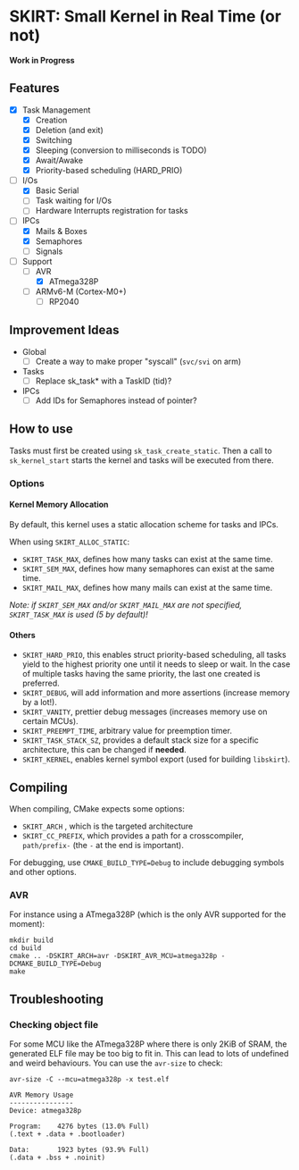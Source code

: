 # SKIRT: Small Kernel in Real Time (or not)

**Work in Progress**

## Features

- [x] Task Management
    - [x] Creation
    - [x] Deletion (and exit)
    - [x] Switching
    - [x] Sleeping (conversion to milliseconds is TODO)
    - [x] Await/Awake
    - [x] Priority-based scheduling (HARD_PRIO)
- [ ] I/Os
    - [x] Basic Serial
    - [ ] Task waiting for I/Os
    - [ ] Hardware Interrupts registration for tasks
- [ ] IPCs
    - [x] Mails & Boxes
    - [x] Semaphores
    - [ ] Signals
- [ ] Support
    - [ ] AVR
        - [x] ATmega328P
    - [ ] ARMv6-M (Cortex-M0+)
        - [ ] RP2040

## Improvement Ideas

- Global
    - [ ] Create a way to make proper "syscall" (`svc/svi` on arm)
- Tasks
    - [ ] Replace sk_task* with a TaskID (tid)?
- IPCs
    - [ ] Add IDs for Semaphores instead of pointer?

## How to use

Tasks must first be created using `sk_task_create_static`.
Then a call to `sk_kernel_start` starts the kernel and tasks will be executed from there.

### Options

#### Kernel Memory Allocation

By default, this kernel uses a static allocation scheme for tasks and IPCs.

When using `SKIRT_ALLOC_STATIC`:

- `SKIRT_TASK_MAX`, defines how many tasks can exist at the same time.
- `SKIRT_SEM_MAX`, defines how many semaphores can exist at the same time.
- `SKIRT_MAIL_MAX`, defines how many mails can exist at the same time.

*Note: if `SKIRT_SEM_MAX` and/or `SKIRT_MAIL_MAX` are not specified, `SKIRT_TASK_MAX` is used (5 by default)!*

#### Others

- `SKIRT_HARD_PRIO`, this enables struct priority-based scheduling, all tasks yield to the highest priority one until it
  needs to sleep or wait. In the case of multiple tasks having the same priority, the last one created is preferred.
- `SKIRT_DEBUG`, will add information and more assertions (increase memory by a lot!).
- `SKIRT_VANITY`, prettier debug messages (increases memory use on certain MCUs).
- `SKIRT_PREEMPT_TIME`, arbitrary value for preemption timer.
- `SKIRT_TASK_STACK_SZ`, provides a default stack size for a specific architecture, this can be changed if **needed**.
- `SKIRT_KERNEL`, enables kernel symbol export (used for building `libskirt`).

## Compiling

When compiling, CMake expects some options:

- `SKIRT_ARCH` , which is the targeted architecture
- `SKIRT_CC_PREFIX`, which provides a path for a crosscompiler, `path/prefix-` (the `-` at the
  end is important).

For debugging, use `CMAKE_BUILD_TYPE=Debug` to include debugging symbols and other options.

### AVR

For instance using a ATmega328P (which is the only AVR supported for the moment):

```shell
mkdir build
cd build
cmake .. -DSKIRT_ARCH=avr -DSKIRT_AVR_MCU=atmega328p -DCMAKE_BUILD_TYPE=Debug
make
```

## Troubleshooting

### Checking object file

For some MCU like the ATmega328P where there is only 2KiB of SRAM, the generated ELF file may be too big to fit in.
This can lead to lots of undefined and weird behaviours.
You can use the `avr-size` to check:

```shell
avr-size -C --mcu=atmega328p -x test.elf

AVR Memory Usage
----------------
Device: atmega328p

Program:    4276 bytes (13.0% Full)
(.text + .data + .bootloader)

Data:       1923 bytes (93.9% Full)
(.data + .bss + .noinit)
```
